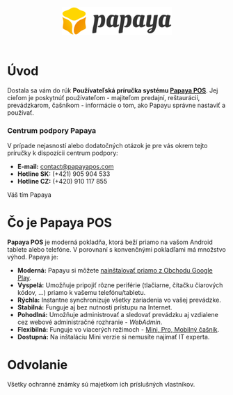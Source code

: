 <img style="width:50%; display:block; margin-left:auto; margin-right:auto; padding-bottom:20pt" src="pictures/Papaya_color_white_bg.png">

# Úvod

Dostala sa vám do rúk **Používateľská príručka systému [Papaya POS](http://www.papayapos.com/)**. Jej cieľom je poskytnúť používateľom - majiteľom predajní, reštaurácií, prevádzkarom, čašníkom - informácie o tom, ako Papayu správne nastaviť a používať.

### Centrum podpory Papaya
V prípade nejasností alebo dodatočných otázok je pre vás okrem tejto príručky k dispozícii centrum podpory:

- **E-mail:** contact@papayapos.com
- **Hotline SK:** (+421) 905 904 533
- **Hotline CZ:** (+420) 910 117 855

Váš tím Papaya

# Čo je Papaya POS

**Papaya POS** je moderná pokladňa, ktorá beží priamo na vašom Android tablete alebo telefóne. V porovnaní s konvenčnými pokladľami má množstvo výhod. Papaya je:

 - **Moderná:** Papayu si môžete [nainštalovať priamo z Obchodu Google Play](https://play.google.com/store/apps/details?id=qnd.papaya.pos).
 - **Vyspelá:** Umožňuje pripojiť rôzne periférie (tlačiarne, čítačku čiarových kódov, ...) priamo k vašemu telefónu/tabletu.
 - **Rýchla:** Instantne synchronizuje všetky zariadenia vo vašej prevádzke.
 - **Stabilná:** Funguje aj bez nutnosti prístupu na Internet.
 - **Pohodlná:** Umožňuje administrovať a sledovať prevádzku aj vzdialene cez webové administračné rozhranie - *WebAdmin*.
 - **Flexibilná:** Funguje vo viacerých režimoch - [Mini, Pro, Mobilný čašník](../verzie_systemu_papaya/README.html).
 - **Dostupná:** Na inštaláciu Mini verzie si nemusíte najímať IT experta.

# Odvolanie

Všetky ochranné známky sú majetkom ich príslušných vlastníkov.
